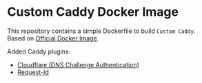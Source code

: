 # Custom Caddy Docker Image

This repository contains a simple Dockerfile to build `Custom Caddy`. <br>
Based on [Official Docker Image](https://hub.docker.com/_/caddy). <br>

Added Caddy plugins:

- [Cloudflare (DNS Challenge Authentication)](https://github.com/caddy-dns/cloudflare)
- [Request-Id](https://github.com/lolPants/caddy-requestid)
